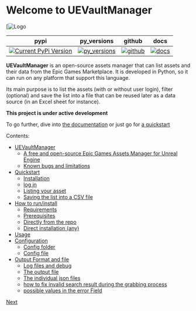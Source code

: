 Welcome to UEVaultManager
==========================================
[![Logo](https://laurentongaro.github.io/UEVaultManager/statics/UEVM_200x200.png)

| pypi                                                                                                                 | py_versions                                                                                                          | github                                                                                                                         | docs                                                                                                                               |
|----------------------------------------------------------------------------------------------------------------------|----------------------------------------------------------------------------------------------------------------------|--------------------------------------------------------------------------------------------------------------------------------|------------------------------------------------------------------------------------------------------------------------------------|
| [![Current PyPi Version](https://img.shields.io/pypi/v/uevaultmanager)](https://pypi.python.org/pypi/uevaultmanager) | [![py_versions](https://img.shields.io/pypi/pyversions/uevaultmanager)](https://pypi.python.org/pypi/uevaultmanager) | [![github](https://img.shields.io/github/v/tag/LaurentOngaro/uevaultmanager)](https://github.com/LaurentOngaro/UEVaultManager) | [![docs](https://img.shields.io/readthedocs/uevaultmanager/latest)](https://uevaultmanager.readthedocs.io/en/latest/?badge=latest) |

**UEVaultManager** is an open-source assets manager that can list assets and
their data from the Epic Games Marketplace. It is developed in Python, so
it can run on any platform that support this language.

Its main purpose is to list the assets (with or without user login),
filter (optional) and save the list into a file that can be reused later
as a data source (in an Excel sheet for instance).

**This project is under active development**

To go further, dive into [the documentation](https://uevaultmanager.readthedocs.io/en/latest/index.html) or just go
for [a quickstart](https://uevaultmanager.readthedocs.io/en/latest/quickstart.html)

Contents:

* [UEVaultManager](https://uevaultmanager.readthedocs.io/en/latest/intro.html)
  * [A free and open-source Epic Games Assets Manager for Unreal Engine](https://uevaultmanager.readthedocs.io/en/latest/intro.html#a-free-and-open-source-epic-games-assets-manager-for-unreal-engine)
  * [Known bugs and limitations](https://uevaultmanager.readthedocs.io/en/latest/intro.html#known-bugs-and-limitations)
* [Quickstart](https://uevaultmanager.readthedocs.io/en/latest/quickstart.html)
  * [Installation](https://uevaultmanager.readthedocs.io/en/latest/quickstart.html#installation)
  * [log in](https://uevaultmanager.readthedocs.io/en/latest/quickstart.html#log-in)
  * [Listing your asset](https://uevaultmanager.readthedocs.io/en/latest/quickstart.html#listing-your-asset)
  * [Saving the list into a CSV file](https://uevaultmanager.readthedocs.io/en/latest/quickstart.html#saving-the-list-into-a-csv-file)
* [How to run/install](https://uevaultmanager.readthedocs.io/en/latest/setup.html)
  * [Requirements](https://uevaultmanager.readthedocs.io/en/latest/setup.html#requirements)
  * [Prerequisites](https://uevaultmanager.readthedocs.io/en/latest/setup.html#prerequisites)
  * [Directly from the repo](https://uevaultmanager.readthedocs.io/en/latest/setup.html#directly-from-the-repo)
  * [Direct installation (any)](https://uevaultmanager.readthedocs.io/en/latest/setup.html#direct-installation-any)
* [Usage](https://uevaultmanager.readthedocs.io/en/latest/usage.html)
* [Configuration](https://uevaultmanager.readthedocs.io/en/latest/configuration.html)
  * [Config folder](https://uevaultmanager.readthedocs.io/en/latest/configuration.html#config-folder)
  * [Config file](https://uevaultmanager.readthedocs.io/en/latest/configuration.html#config-file)
* [Output Format and file](https://uevaultmanager.readthedocs.io/en/latest/output.html)
  * [Log files and debug](https://uevaultmanager.readthedocs.io/en/latest/output.html#log-files-and-debug)
  * [The output file](https://uevaultmanager.readthedocs.io/en/latest/output.html#the-output-file)
  * [The individual json files](https://uevaultmanager.readthedocs.io/en/latest/output.html#the-individual-json-files)
  * [how to fix invalid search result during the grabbing process](https://uevaultmanager.readthedocs.io/en/latest/output.html#how-to-fix-invalid-search-result-during-the-grabbing-process)
  * [possible values in the error Field](https://uevaultmanager.readthedocs.io/en/latest/output.html#possible-values-in-the-error-field)

[Next](https://uevaultmanager.readthedocs.io/en/latest/intro.html "UEVaultManager")
